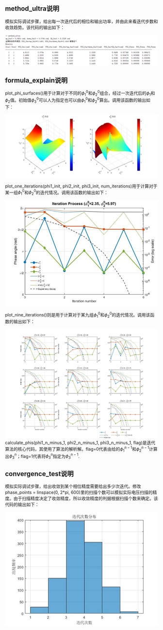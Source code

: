 ## method_ultra说明
模拟实际调试步骤，给出每一次迭代后的相位和输出功率，并由此来看迭代步数和收敛趋势。该代码的输出如下：

![alt text](table.jpg)

## formula_explain说明
plot_phi_surfaces()用于计算对于不同的$\phi_1^0$和$\phi_2^0$组合，经过一次迭代后的$\phi_1$和$\phi_2$值。初始值$\phi_3^0$可以人为指定也可以由$\phi_1^0$和$\phi_2^0$算出。调用该函数的输出如下：

![alt text](surface.jpg)

plot_one_iterations(phi1_init, phi2_init, phi3_init, num_iterations)用于计算对于某一组$\phi_1^0$和$\phi_2^0$的迭代情况。调用该函数的输出如下：

![alt text](<without add pi.jpg>)

plot_nine_iterations()则是用于计算对于某九组$\phi_1^0$和$\phi_2^0$的迭代情况。调用该函数的输出如下：

![alt text](<nine plot.jpg>)
calculate_phis(phi1_n_minus_1, phi2_n_minus_1, phi3_n_minus_1, flag)是迭代算法的核心代码，其使用了算法的解析解。flag=0代表由给的$\phi_1^{n-1}$和$\phi_2^{n-1}$计算出$\phi_3^{n}$；flag=1代表将$\phi_3^{n}$指定为$\phi_3^{n-1}$.

## convergence_test说明
模拟实际调试步骤，给出收敛到某个相位精度需要给出多少次迭代。修改phase_points = linspace(0, 2*pi, 600)里的扫描个数可以模拟实际电压扫描的精度。由于扫描精度决定了收敛精度，所以收敛精度的判据根据扫描个数来确定。该代码的输出如下：

![alt text](迭代次数.jpg)



